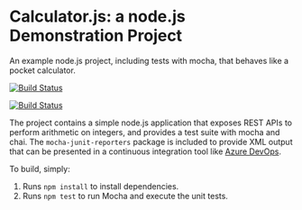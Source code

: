 Calculator.js: a node.js Demonstration Project
==============================================
An example node.js project, including tests with mocha, that behaves like
a pocket calculator.


[![Build Status](https://dev.azure.com/katsuya10081/Parts%20Unlimited/_apis/build/status/katsuya1008.calculator?branchName=master)](https://dev.azure.com/katsuya10081/Parts%20Unlimited/_build/latest?definitionId=3&branchName=master)

[![Build Status](https://dev.azure.com/katsuya10081/Parts%20Unlimited/_apis/build/status/katsuya1008.calculator?branchName=master)](https://dev.azure.com/katsuya10081/Parts%20Unlimited/_build/latest?definitionId=3&branchName=master)



The project contains a simple node.js application that exposes REST APIs
to perform arithmetic on integers, and provides a test suite with mocha
and chai.  The `mocha-junit-reporters` package is included to provide XML
output that can be presented in a continuous integration tool like
[Azure DevOps](https://azure.com/devops).

To build, simply:

1. Runs `npm install` to install dependencies.
2. Runs `npm test` to run Mocha and execute the unit tests.

